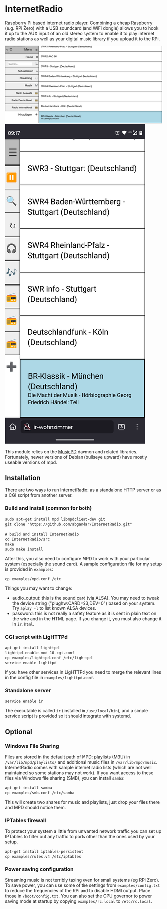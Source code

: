 # InternetRadio
Raspberry Pi based internet radio player. Combining a cheap Raspberry (e.g. RPi Zero) with a USB soundcard (and WiFi dongle) allows you to hook it up to the AUX input of an old stereo system to enable it to play internet radio stations as well as your digital music library if you upload it to the RPi.

![Desktop screenshot](https://github.com/abgandar/InternetRadio/blob/master/doc/desktop.png?raw=true)
![Mobile screenshot](https://github.com/abgandar/InternetRadio/blob/master/doc/mobile.png?raw=true)

This module relies on the [MusicPD](https://www.musicpd.org/) daemon and related libraries.
Fortunately, newer versions of Debian (bullseye upward) have mostly useable versions of mpd.

## Installation
There are two ways to run InternetRadio: as a standalone HTTP server or as a CGI script from another server.

### Build and install (common for both)
```
sudo apt-get install mpd libmpdclient-dev git
git clone "https://github.com/abgandar/InternetRadio.git"

# build and install InternetRadio
cd InternetRadio/src
make
sudo make install
```

After this, you also need to configure MPD to work with your particular system (especially the sound card). A sample configuration file for my setup is provided in `examples`:
```
cp examples/mpd.conf /etc
```
Things you may want to change:
* audio_output: this is the sound card (via ALSA). You may need to tweak the device string ("plughw:CARD=S3,DEV=0") based on your system. Try `aplay -l` to list known ALSA devices.
* password: this is not really a safety feature as it is sent in plain text on the wire and in the HTML page. If you change it, you must also change it in `ir.html`.

### CGI script with LigHTTPd
```
apt-get install lighttpd
lighttpd-enable-mod 10-cgi.conf
cp examples/lighttpd.conf /etc/lighttpd
service enable lighttpd
```
If you have other services in LigHTTPd you need to merge the relevant lines in the config file in `examples/lighttpd.conf`.

### Standalone server
```
service enable ir
```
The executable is called `ir` (installed in `/usr/local/bin`), and a simple service script is provided so it should integrate with systemd.

## Optional

### Windows File Sharing
Files are stored in the default path of MPD: playlists (M3U) in `/var/lib/mpd/playlists/` and additional music files in `/var/lib/mpd/music`. InternetRadio comes with sample internet radio lists (which are not well maintained so some stations may not work). If you want access to these files via Windows file sharing (SMB), you can install `samba`:
```
apt-get install samba
cp examples/smb.conf /etc/samba
```
This will create two shares for music and playlists, just drop your files there and MPD should notice them.

### IPTables firewall
To protect your system a little from unwanted network traffic you can set up IPTables to filter out any traffic to ports other than the ones used by your setup.
```
apt-get install iptables-persistent
cp examples/rules.v4 /etc/iptables
```

### Power saving configuration
Streaming music is not terribly taxing even for small systems (eg RPi Zero). To save power, you can use some of the settings from `examples/config.txt` to reduce the frequencies of the RPi and to disable HDMI output. Place those in `/boot/config.txt`. You can also set the CPU governor to power saving mode at startup by copying `examples/rc.local` to `/etc/rc.local`.